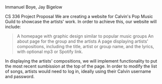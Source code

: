 Immanuel Boye, Jay Bigelow

CS 336 Project Proposal
We are creating a website for Calvin's Pop Music Guild to showcase the artists' work.  In order to achieve this, our website will include:

>A homepage with graphic design similar to popular music groups
>An about page for the group and the artists
>A page displaying artists' compositions, including the title, artist or group name, and the lyrics, with optional mp3 or Spotify link.

In displaying the artists' compositions, we will implement functionality to put the most recent sumbission at the top of the page.  In order to modify the list of songs, artists would need to log in, ideally using their Calvin username and password.  
